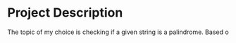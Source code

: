 # Project Description
The topic of my choice is checking if a given string is a palindrome. Based o 